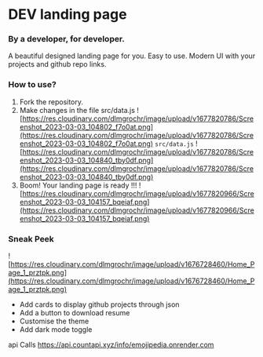 
# DEV landing page

### By a developer, for developer.

A beautiful designed landing page for you. Easy to use. Modern UI with your projects and github repo links.

### How to use?

1. Fork the repository.
2. Make changes in the file src/data.js ![https://res.cloudinary.com/dlmgrochr/image/upload/v1677820786/Screenshot_2023-03-03_104802_f7o0at.png](https://res.cloudinary.com/dlmgrochr/image/upload/v1677820786/Screenshot_2023-03-03_104802_f7o0at.png) `src/data.js` ![https://res.cloudinary.com/dlmgrochr/image/upload/v1677820786/Screenshot_2023-03-03_104840_tby0df.png](https://res.cloudinary.com/dlmgrochr/image/upload/v1677820786/Screenshot_2023-03-03_104840_tby0df.png)
4. Boom! Your landing page is ready !!! ![https://res.cloudinary.com/dlmgrochr/image/upload/v1677820966/Screenshot_2023-03-03_104157_bqeiaf.png](https://res.cloudinary.com/dlmgrochr/image/upload/v1677820966/Screenshot_2023-03-03_104157_bqeiaf.png)

### Sneak Peek

![https://res.cloudinary.com/dlmgrochr/image/upload/v1676728460/Home_Page_1_prztpk.png](https://res.cloudinary.com/dlmgrochr/image/upload/v1676728460/Home_Page_1_prztpk.png)

- Add cards to display github projects through json 
- Add a button to download resume 
- Customise the theme 
- Add dark mode toggle 


api Calls
https://api.countapi.xyz/info/emojipedia.onrender.com 
